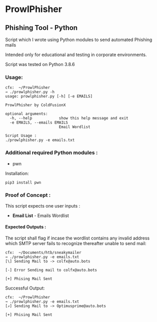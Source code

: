 # ProwlPhisher

## Phishing Tool - Python

Script which I wrote using Python modules to send automated Phishing mails 

Intended only for educational and testing in corporate environments.

Script was tested on Python 3.8.6

### Usage:

```shell
cfx:  ~/ProwlPhisher
→ ./prowlphisher.py -h
usage: prowlphisher.py [-h] [-e EMAILS]

ProwlPhisher by ColdFusionX

optional arguments:
  -h, --help            show this help message and exit
  -e EMAILS, --emails EMAILS
                        Email Wordlist

Script Usage : 
./prowlphisher.py -e emails.txt
```

### Additional required Python modules :
- pwn

Installation:
```shell
pip3 install pwn
```

### Proof of Concept :

This script expects one user inputs :
- **Email List** - Emails Wordlist

#### Expected Outputs :

The script shall flag if incase the wordlist contains any invalid address which SMTP server fails to recognize thereafter unable to send mail:

```shell
cfx:  ~/Documents/htb/sneakymailer 
→ ./prowlphisher.py -e emails.txt 
[\] Sending Mail to -> colfx@auto.bots

[-] Error Sending mail to colfx@auto.bots

[+] Phising Mail Sent
```
Successful Output:

```shell
cfx:  ~/ProwlPhisher 
→ ./prowlphisher.py -e emails.txt 
[↗] Sending Mail to -> Optimusprime@auto.bots

[+] Phising Mail Sent
```
